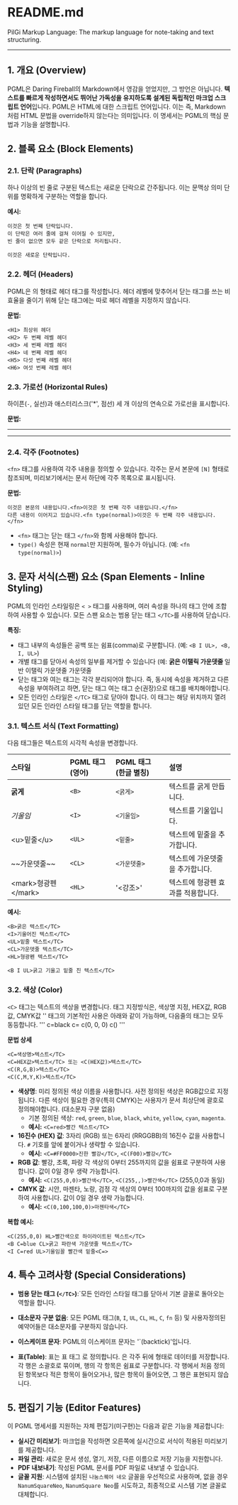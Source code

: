 # README.md
PilGi Markup Language: The markup language for note-taking and text structuring.

---
## 1\. 개요 (Overview)

PGML은 Daring Fireball의 Markdown에서 영감을 얻었지만, 그 방언은 아닙니다.
**텍스트를 빠르게 작성하면서도 뛰어난 가독성을 유지하도록 설계된 독립적인 마크업  스크립트 언어**입니다. 
PGML은 HTML에 대한 스크립트 언어입니다. 이는 즉, Markdown처럼 HTML 문법을 override하지 않는다는 의미입니다. 
이 명세서는 PGML의 핵심 문법과 기능을 설명합니다.

## 2\. 블록 요소 (Block Elements)

### 2.1. 단락 (Paragraphs)

하나 이상의 빈 줄로 구분된 텍스트는 새로운 단락으로 간주됩니다. 이는 문맥상 의미 단위를 명확하게 구분하는 역할을 합니다.

**예시:**

```
이것은 첫 번째 단락입니다.
이 단락은 여러 줄에 걸쳐 이어질 수 있지만,
빈 줄이 없으면 모두 같은 단락으로 처리됩니다.

이것은 새로운 단락입니다.
```

### 2.2. 헤더 (Headers)

PGML은 <Hn></H>의 형태로 헤더 태그를 작성합니다.
헤더 레벨에 맞추어서 닫는 태그를 쓰는 비효율을 줄이기 위해  닫는 태그에는 따로 헤더 레벨을 지정하지 않습니다.

**문법:**

```
<H1> 최상위 헤더 
<H2> 두 번째 레벨 헤더 
<H3> 세 번째 레벨 헤더 
<H4> 네 번째 레벨 헤더 
<H5> 다섯 번째 레벨 헤더
<H6> 여섯 번째 레벨 헤더
```

### 2.3. 가로선 (Horizontal Rules)

하이픈(`-`, 실선)과 애스터리스크('*', 점선) 세 개 이상의 연속으로 가로선을 표시합니다. 

**문법:**

---

***


### 2.4. 각주 (Footnotes)

`<fn>` 태그를 사용하여 각주 내용을 정의할 수 있습니다. 각주는 문서 본문에 `[N]` 형태로 참조되며, 미리보기에서는 문서 하단에 각주 목록으로 표시됩니다.

**문법:**

```
이것은 본문의 내용입니다.<fn>이것은 첫 번째 각주 내용입니다.</fn>
다른 내용이 이어지고 있습니다.<fn type(normal)>이것은 두 번째 각주 내용입니다.</fn>
```

  - `<fn>` 태그는 닫는 태그 `</fn>`와 함께 사용해야 합니다.
  - `type()` 속성은 현재 `normal`만 지원하며, 필수가 아닙니다. (예: `<fn type(normal)>`)

## 3\. 문자 서식(스팬) 요소 (Span Elements - Inline Styling)

PGML의 인라인 스타일링은 `< >` 태그를 사용하며, 여러 속성을 하나의 태그 안에 조합하여 사용할 수 있습니다. 모든 스팬 요소는 범용 닫는 태그 `</TC>`를 사용하여 닫습니다.

**특징:**

  * 태그 내부의 속성들은 공백 또는 쉼표(comma)로 구분합니다. (예: `<B I UL>, <B, I, UL>`)
  * 개별 태그를 닫아서 속성의 일부를 제거할 수 있습니다 (예: <B I CL> 굵은 이탤릭 가운뎃줄 </B> 일반 이탤릭 가운뎃줄 </I> 가운뎃줄 </CL>
  * 닫는 태그와 여는 태그는 각각 분리되어야 합니다. 즉, 동시에 속성을 제거하고 다른 속성을 부여하려고 하면, 닫는 태그 여는 태그 순(권장)으로 태그를 배치해야합니다.
  * 모든 인라인 스타일은 `</TC>` 태그로 닫아야 합니다. 이 태그는 해당 위치까지 열려 있던 모든 인라인 스타일 태그를 닫는 역할을 합니다.

### 3.1. 텍스트 서식 (Text Formatting)

다음 태그들은 텍스트의 시각적 속성을 변경합니다.

| 스타일      | PGML 태그 (영어) | PGML 태그 (한글 별칭) | 설명                   |
| :---------- | :--------------- | :-------------------- | :--------------------- |
| **굵게** | `<B>`            | `<굵게>`              | 텍스트를 굵게 만듭니다.    |
| *기울임* | `<I>`            | `<기울임>`            | 텍스트를 기울입니다.     |
| \<u\>밑줄\</u\>  | `<UL>`           | `<밑줄>`              | 텍스트에 밑줄을 추가합니다. |
| \~\~가운뎃줄\~\~ | `<CL>`           | `<가운뎃줄>`          | 텍스트에 가운뎃줄을 추가합니다. |
| \<mark\>형광펜\</mark\> | `<HL>`           |        '<강조>'         | 텍스트에 형광펜 효과를 적용합니다. |

**예시:**

```
<B>굵은 텍스트</TC>
<I>기울어진 텍스트</TC>
<UL>밑줄 텍스트</TC>
<CL>가운뎃줄 텍스트</TC>
<HL>형광펜 텍스트</TC>

<B I UL>굵고 기울고 밑줄 친 텍스트</TC>
```

### 3.2. 색상 (Color)

`<C>` 태그는 텍스트의 색상을 변경합니다. 태그 지정방식은, 색상명 지정, HEX값, RGB값, CMYK값
'<C>' 태그의 기본적인 사용은 아래와 같이 가능하며, 다음줄의 <C> 태그는 모두 동등합니다.
'''
c=black     c=     c(0, 0, 0)     c()
'''


**문법 상세**

```
<C=색상명>텍스트</TC>
<C=HEX값>텍스트</TC> 또는 <C(HEX값)>텍스트</TC>
<C(R,G,B)>텍스트</TC>
<C(C,M,Y,K)>텍스트</TC>
```

  * **색상명**: 미리 정의된 색상 이름을 사용합니다. 사전 정의된 색상은 RGB값으로 지정됩니다. 다른 색상이 필요한 경우(특히 CMYK)는 사용자가 문서 최상단에 괄호로 정의해야합니다.   (대소문자 구분 없음)
      * 기본 정의된 색상: `red`, `green`, `blue`, `black`, `white`, `yellow`, `cyan`, `magenta`.
      * **예시:** `<C=red>빨간 텍스트</TC>`
  * **16진수 (HEX) 값**: 3자리 (RGB) 또는 6자리 (RRGGBB)의 16진수 값을 사용합니다.  `#` 기호를 앞에 붙이거나 생략할 수 있습니다.
      * **예시:** `<C=#FF0000>진한 빨강</TC>`, `<C(F00)>빨강</TC>`
  * **RGB 값**: 빨강, 초록, 파랑 각 색상의 0부터 255까지의 값을 쉼표로 구분하여 사용합니다. 값이 0일 경우 생략 가능합니다.
      * **예시:** `<C(255,0,0)>빨간색</TC>`, `<C(255,,)>빨간색</TC>` (255,0,0과 동일)
  * **CMYK 값**: 시안, 마젠타, 노랑, 검정 각 색상의 0부터 100까지의 값을 쉼표로 구분하여 사용합니다. 값이 0일 경우 생략 가능합니다.
      * **예시:** `<C(0,100,100,0)>마젠타색</TC>`

**복합 예시:**

```
<C(255,0,0) HL>빨간색으로 하이라이트된 텍스트</TC>
<B C=blue CL>굵고 파란색 가운뎃줄 텍스트</TC>
<I C=red UL>기울임꼴 빨간색 밑줄<C=>   
```

## 4\. 특수 고려사항 (Special Considerations)

  * **범용 닫는 태그 (`</TC>`)**:`모든 인라인 스타일 태그를 닫아서 기본 글꼴로 돌아오는 역할을 합니다.
  
  * **대소문자 구분 없음**: 모든 PGML 태그(`B`, `I`, `UL`, `CL`, `HL`, `C`, `fn` 등) 및 사용자정의된 예약어들은 대소문자를 구분하지 않습니다.
  
  * **이스케이프 문자**: PGML의 이스케이프 문자는 '`(backtick)'입니다. 
  
  * **표(Table)**: 표는 표 태그 <TBL>로 정의합니다. <TBL>은 각주 뒤에 <TB></TB> 형태로 데이터를 저장합니다.
  각 행은 소괄호로 묶이며, 행의 각 항목은 쉼표로 구분합니다. 각 행에서 처음 정의된 항목보다 적은 항목이 들어오거나, 많은 항목이 들어오면, 그 행은 표현되지 않습니다. 

## 5\. 편집기 기능 (Editor Features)

이 PGML 명세서를 지원하는 자체 편집기(미구현)는 다음과 같은 기능을 제공합니다:

  * **실시간 미리보기**: 마크업을 작성하면 오른쪽에 실시간으로 서식이 적용된 미리보기를 제공합니다.
  * **파일 관리**: 새로운 문서 생성, 열기, 저장, 다른 이름으로 저장 기능을 지원합니다.
  * **PDF 내보내기**: 작성된 PGML 문서를 PDF 파일로 내보낼 수 있습니다.
  * **글꼴 지원**: 시스템에 설치된 `나눔스퀘어 네오` 글꼴을 우선적으로 사용하며, 없을 경우 `NanumSquareNeo`, `NanumSquare Neo`를 시도하고, 최종적으로 시스템 기본 글꼴로 대체합니다.
